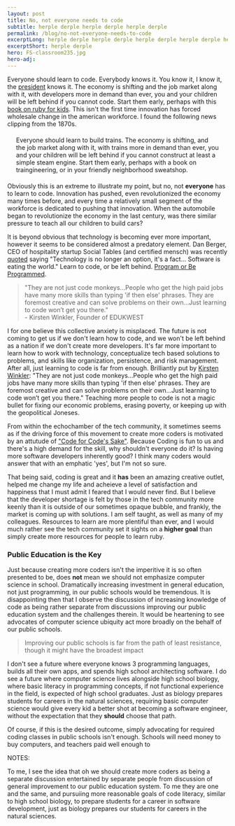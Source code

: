 ```yaml
---
layout: post
title: No, not everyone needs to code
subtitle: herple derple herple derple herple derple
permalink: /blog/no-not-everyone-needs-to-code
excerptLong: herple derple herple derple herple derple herple derple herple derple herple derple herple derple herple derple herple derple herple derple 
excerptShort: herple derple
hero: FS-classroom235.jpg
hero-adj: 
---
```

Everyone should learn to code.  Everybody knows it. You know it, I know it, the [president](http://www.whitehouse.gov/blog/2013/12/09/don-t-just-play-your-phone-program-it) knows it.  The economy is shifting and the job market along with it, with developers more in demand than ever, you and your children will be left behind if you cannot code.  Start them early, perhaps with this [book on ruby for kids](http://www.helloruby.com/).  This isn't the first time innovation has forced wholesale change in the american workforce.  <!-- break --> I found the following news clipping from the 1870s.

<p style="font-size: 100%; margin: 20px;">Everyone should learn to build trains.  The economy is shifting, and the job market along with it, with trains more in demand than ever, you and your children will be left behind if you cannot construct at least a simple steam engine.  Start them early, perhaps with a book on traingineering, or in your friendly neighborhood sweatshop.</p>

Obviously this is an extreme to illustrate my point, but no, not <b>everyone</b> has to learn to code.  Innovation has pushed, even revolutionized the economy many times before, and every time a relatively small segment of the workforce is dedicated to pushing that innovation.  When the automobile began to revolutionize the economy in the last century, was there similar pressure to teach all our children to build cars?

It is beyond obvious that technology is becoming ever more important, however it seems to be considered almost a predatory element.  Dan Berger, CEO of hospitality startup Social Tables (and certified mensch) was recently [quoted](https://twitter.com/aplaxen/status/438761273824927744) saying "Technology is no longer an option, it's a fact... Software is eating the world."  Learn to code, or be left behind.  [Program or Be Programmed](http://www.rushkoff.com/program-or-be-programmed/).

<blockquote>
"They are not just code monkeys...People who get the high paid jobs have many more skills than typing 'if then else' phrases. They are foremost creative and can solve problems on their own...Just learning to code won’t get you there."
<div class="attrib">- Kirsten Winkler, Founder of EDUKWEST</div>
</blockquote>

I for one believe this collective anxiety is misplaced.  The future is not coming to get us if we don't learn how to code, and we won't be left behind as a nation if we don't create more developers.  It's far more important to learn how to work with technology, conceptualize tech based solutions to problems, and skills like organization, persistence, and risk management.  After all, just learning to code is far from enough.  Brilliantly put by [Kirsten Winkler](http://www.kirstenwinkler.com/spoiler-just-knowing-how-to-code-wont-get-kids-anywhere/): "They are not just code monkeys...People who get the high paid jobs have many more skills than typing 'if then else' phrases. They are foremost creative and can solve problems on their own...Just learning to code won’t get you there."  Teaching more people to code is not a magic bullet for fixing our economic problems, erasing poverty, or keeping up with the geopolitical Joneses.

From within the echochamber of the tech community, it sometimes seems as if the driving force of this movement to create more coders is motivated by an attutude of ["Code for Code's Sake"](http://en.wikipedia.org/wiki/Art_for_art's_sake).  Because Coding is fun to us and there's a high demand for the skill, why shouldn't everyone do it?  Is having more software developers inherently good?  I think many coders would answer that with an emphatic 'yes', but I'm not so sure.

That being said, coding is great and it <b>has</b> been an amazing creative outlet, helped me change my life and acheieve a level of satisfaction and happiness that I must admit I feared that I would never find.  But I believe that the developer shortage is felt by those in the tech community more keenly than it is outside of our sometimes opaque bubble, and frankly, the market is coming up with solutions.  I am self taught, as well as many of my colleagues.  Resources to learn are more plentiful than ever, and I would much rather see the tech community set it sights on a <b>higher goal</b> than simply create more resources for people to learn ruby.

<h3>Public Education is the Key</h3>

Just because creating more coders isn't the imperitive it is so often presented to be, does <b>not</b> mean we should not emphasize computer science in school.  Dramatically increasing investment in general education, not just programming, in our public schools would be tremendous.  It is disappointing then that I observe the discussion of increasing knowledge of code as being rather separate from discussions improving our public education system and the challenges therein.  It would be heartening to see advocates of computer science ubiquity act more broadly on the behalf of our public schools.

<blockquote>
Improving our public schools is far from the path of least resistance, though it might have the broadest impact
</blockquote>

I don't see a future where everyone knows 3 programming languages, builds all their own apps, and spends high school architecting software.  I do see a future where computer science lives alongside high school biology, where basic literacy in programming concepts, if not functional experience in the field, is expected of high school graduates.  Just as biology prepares students for careers in the natural sciences, requiring basic computer science would give every kid a better shot at becoming a software engineer, without the expectation that they <b>should</b> choose that path.

Of course, if this is the desired outcome, simply advocating for required coding classes in public schools isn't enough.  Schools will need money to buy computers, and teachers paid well enough to 






NOTES:

To me, I see the idea that oh we should create more coders as being a separate discussion entertained by separate people from discussion of general improvement to our public education system. To me they are one and the same, and pursuiing more reasonable goals of code literacy, similar to high school biology, to prepare students for a career in software development, just as biology prepares our students for careers in the natural sciences.





